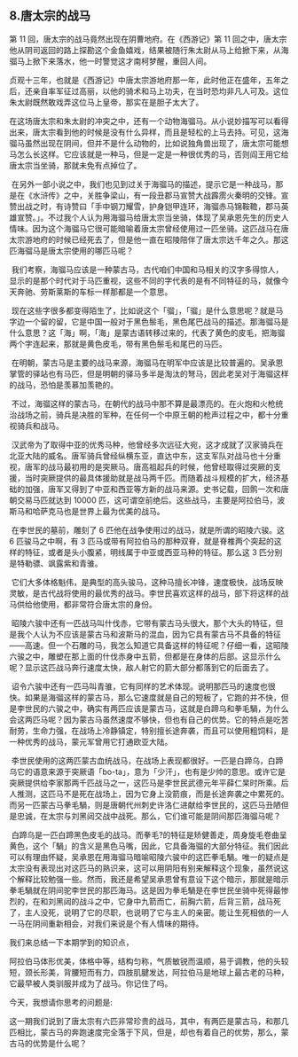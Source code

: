## 8.唐太宗的战马
第 11 回，唐太宗的战马竟然出现在阴曹地府。在《西游记》第 11 回之中，唐太宗他从阴司返回的路上探勘这个金鱼嬉戏，结果被随行朱太尉从马上给掀下来，从海骝马上掀下来落水，他一时警觉这才南柯梦醒，重回人间。


贞观十三年，也就是《西游记》中唐太宗游地府那一年，此时他正在盛年，五年之后，还亲自率军征过高丽，以他的骑术和马上功夫，在当时恐均非凡人可及。这位朱太尉既然敢戏弄这位马上皇帝，那实在是胆子太大了。


在这场唐太宗和朱太尉的冲突之中，还有一个动物海骝马。从小说妙描写可以看得出来，唐太宗看到他的时候是没有什么异样，而且是轻松的上马去持。可见，这海骝马虽然出现在阴间，但并不是什么动物的，比如说独角兽出现了，唐太宗可能想马怎么长这样。它应该就是一种马，但是一定是一种很优秀的马，否则阎王用它给唐太宗当坐骑，那就未免有点掉位了。


 在另外一部小说之中，我们也见到过关于海骝马的描述，提示它是一种战马，那是在《水浒传》之中，关胜争梁山，有一段丑郡马宣赞大战霹雳火秦明的交锋。宣赞出战之时，有诗赞曰「手中钢刀耀雪，护身铠甲连环，海骝赤马锦鞍韂，郡马英雄宣赞。」。不过我个人认为用海骝马给唐太宗当坐骑，体现了吴承恩先生的历史人情味。因为这个海骝马它很可能暗喻着唐太宗曾经使用过一匹坐骑。这匹战马在唐太宗游地府的时候已经死去了，但是他一直在昭陵陪伴了唐太宗达千年之久。那这匹海骝马是唐太宗使用的哪匹马呢？


 我们考察，海骝马应该是一种蒙古马，古代咱们中国和马相关的汉字多得惊人，显示的是那个时代对于马匹重视，这些不同的字代表的是有不同特征的马，就像今天奔驰、劳斯莱斯的车标一样那都是一个意思。


 现在这些字很多都变得陌生了，比如说这个「骝」，「骝」是什么意思呢？就是马字边一个留的留，它是中国一般对于黑色鬃毛，黑色尾巴战马的描述。那海骝马是什么意思？这「海」啊，「海」是蒙古语转移过来的，代表了黄色的皮毛，把海骝两个字连起来，那就是黄色皮毛，带有黑色鬃毛和尾巴的马匹。


 在明朝，蒙古马是主要的战马来源，海骝马在明军中应该是比较普遍的。吴承恩掌管的驿站也有马匹，但是明朝的驿马多半是淘汰的弩马，因此老吴对于海骝这样的战马，恐怕是羡慕加羡艳的。


 不过，海骝这样的蒙古马，在朝代的战马中那不算是最漂亮的。在火炮和火枪统治战场之前，骑兵是决胜的军种，在任何一个中原王朝的枪声过程之中，都十分重视骑兵和战马。


 汉武帝为了取得中亚的优秀马种，他曾经多次远征大宛，这才成就了汉家骑兵在北亚大陆的威名。唐军骑兵曾经纵横东亚，直达中东，这支军队对战马也十分重视，唐军的战马最初用的是突厥马。唐高祖起兵的时候，他曾经取得过突厥的支援，当时突厥提供的最具体援助就是战马两千匹。而随着战斗规模的扩大，经济基础的加强，唐军又得到了中亚和西亚等方新的战马来源。史书记载，回鹘一次和唐朝交易马匹就达到 10000 匹，这可谓空前绝后。这些战马，主要是阿拉伯马，波斯马和哈萨克马也是世界上最为优美的战马。


 在李世民的墓前，雕刻了 6 匹他在战争使用过的战马，就是所谓的昭陵六骏。这 6 匹骏马之中啊，有 3 匹马或带有阿拉伯马的那种双脊，就是脊椎两个突起的这样的特征，或者是头小腹紧，明线属于中亚或西亚马种的特征。那么这 3 匹分别是特勒骠、飒露紫和青骓。


 它们大多体格魁伟，是典型的高头骏马，这种马擅长冲锋，速度极快，战场反映灵敏，是古代战将使用的最优秀的战马。李世民喜欢这样的战马，部下将这样的战马供给他使用，都非常符合唐太宗的身份。


 昭陵六骏中还有一匹战马叫什伐赤，它带有蒙古马头很大，那个大头的特征，但是我个人认为不应该是蒙古马和波斯马的混血，因为它具有蒙古马不具备的特征——高速。但一个石雕的马，我怎么知道它具备这样的特征呢？仔细一看，这昭陵六骏之中，雕塑在那上面的什伐赤身中五箭，但都是在身体的后部。这显示什么呢？显示这匹战马奔行速度太快，敌人射它的箭大部分都落到它的后面去了。


 诏令六骏中还有一匹马叫青骓，它有同样的艺术体现。说明那匹马的速度也很快。如果是海骝这样的蒙古马，那么它速度就是自己的短板了，它跑的并不快，但是李世民的六骏之中，确实有两匹应该是蒙古马，这就是白蹄乌和拳毛騧，为什么会这两匹马呢？因为蒙古马虽然速度不够快，但也有自己的优势。它的特点是吃苦耐劳，生命力强，在战场上冷静镇定，特别擅长途奔袭，而且可以使用粗饲料，是一种优秀的战马，蒙元军曾用它打通欧亚大陆。


 李世民使用的这两匹蒙古血统战马，在战场上表现都很好。一匹是白蹄乌，白蹄乌它的语意来源于突厥语「bo-ta」，意为「少汗」，也有是少帅的意思。或许它是突厥提供给李家那两千匹战马之一，这匹马是李世民武德元年平薛仁杲时所乘。后人推测，这匹马不是死在战场上，因为它身上没箭痕，而是长途奔袭之中累死的。而另一匹蒙古马拳毛騧，则是唐朝代州刺史许洛仁进献给李世民的，这匹马丑陋但是忠诚，在太宗与刘黑闼交战中战死。那么，它们谁可能是阴间那匹海骝马呢？


 白蹄乌是一匹白蹄黑色皮毛的战马。而拳毛?的特征是矫健善走，周身旋毛卷曲呈黄色，这个「騧」的含义是黑色马嘴，因此，它具备海骝的大部分特征。我们因此可以有理由怀疑，吴承恩在用海骝马暗喻昭陵六骏中的这匹拳毛騧。唯一的疑点是太宗没有表现出对这匹马的熟识来，这可以用阴阳有别来解释这个现象，虽然说这个解释比较勉强一些。然而，我还是希望吴承恩曾有意设下这个暗示，那就是暗示拳毛騧就在阴间驼李世民的那匹海马。这是因为拳毛騧是在李世民坐骑中死得最惨烈的，在和刘黑闼的战斗之中，它身中九箭而亡，前胸六箭，后背三箭，战马死了，主人没死，说明了它的尽职，也说明了它与主人的亲密。能让生死相依的一人一马在阴间重新相会，对我们来说是个有人情味的期待。


我们来总结一下本期学到的知识点，


阿拉伯马体形优美，体格中等，结构匀称，气质敏锐而温顺，易于调教，他的头较短，颈长形美，背腰短而有力，四肢肌腱发达，阿拉伯马是地球上最古老的马种，它最早被人类驯服并成为了战马。你记住了吗。


今天，我想请你思考的问题是:


这一期我们说到了唐太宗有六匹非常珍贵的战马，其中，有两匹是蒙古马，和那几匹相比，蒙古马的奔跑速度完全落于下风，但是，却也有着自己的优势，那么，蒙古马的优势是什么呢？

